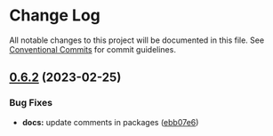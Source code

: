 # Change Log

All notable changes to this project will be documented in this file.
See [Conventional Commits](https://conventionalcommits.org) for commit guidelines.

## [0.6.2](https://shardanasoft/compare/v0.6.1...v0.6.2) (2023-02-25)


### Bug Fixes

* **docs:** update comments in packages ([ebb07e6](https://shardanasoft/commits/ebb07e6eddb015442bf8935debd91ef387c06c96))
